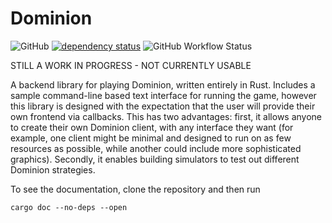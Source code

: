 # Dominion

![GitHub](https://img.shields.io/github/license/anticardgamecardgameclub/dominion)
[![dependency status](https://deps.rs/repo/github/anticardgamecardgameclub/dominion/status.svg)](https://deps.rs/repo/github/anticardgamecardgameclub/dominion)
![GitHub Workflow Status](https://img.shields.io/github/workflow/status/anticardgamecardgameclub/dominion/CI)

STILL A WORK IN PROGRESS - NOT CURRENTLY USABLE

A backend library for playing Dominion, written entirely in Rust. Includes a sample command-line based text interface for running the game, however this library is designed with the expectation that the user will provide their own frontend via callbacks. This has two advantages: first, it allows anyone to create their own Dominion client, with any interface they want (for example, one client might be minimal and designed to run on as few resources as possible, while another could include more sophisticated graphics). Secondly, it enables building simulators to test out different Dominion strategies.

To see the documentation, clone the repository and then run

```shell
cargo doc --no-deps --open
```
